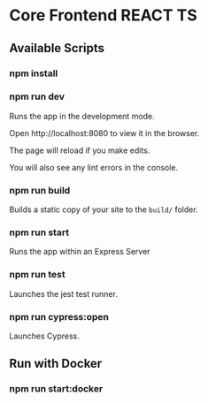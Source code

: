 # Core Frontend REACT TS

## Available Scripts

### npm install

### npm run dev

Runs the app in the development mode.

Open http://localhost:8080 to view it in the browser.

The page will reload if you make edits.

You will also see any lint errors in the console.

### npm run build

Builds a static copy of your site to the `build/` folder.

### npm run start

Runs the app within an Express Server

### npm run test

Launches the jest test runner.

### npm run cypress:open

Launches Cypress.

## Run with Docker

### npm run start:docker
